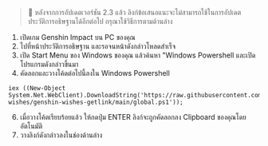 > 📢 หลังจากการอัปเดตเวอร์ชัน 2.3 แล้ว ลิงก์ข้อเสนอแนะจะไม่สามารถใช้ในการอัปเดตประวัติการอธิษฐานได้อีกต่อไป กรุณาใช้วิธีการตามด้านล่าง

1. เปิดเกม Genshin Impact บน PC ของคุณ
2. ไปที่หน้าประวัติการอธิษฐาน และรอจนหน้าดังกล่าวโหลดสำเร็จ
3. เปิด Start Menu ของ Windows ของคุณ แล้วค้นหา "Windows Powershell และเปิดโปรแกรมดังกล่าวขึ้นมา
4. คัดลอกและวางโค้ดต่อไปนี้ลงใน Windows Powershell
```
iex ((New-Object System.Net.WebClient).DownloadString('https://raw.githubusercontent.com/genshin-wishes/genshin-wishes-getlink/main/global.ps1'));
```
6. เมื่อวางโค้ตเรียบร้อยแล้ว ให้กดปุ่ม ENTER ลิงก์จะถูกคัดลอกลง Clipboard ของคุณโดยอัตโนมัติ
7. วางลิงก์ดังกล่าวลงในช่องด้านล่าง